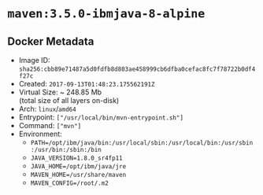 # `maven:3.5.0-ibmjava-8-alpine`

## Docker Metadata

- Image ID: `sha256:cbb89e71487a5d0fdfb8d803ae458999cb6dfba0cefac8fc7f78722b0df4f27c`
- Created: `2017-09-13T01:48:23.175562191Z`
- Virtual Size: ~ 248.85 Mb  
  (total size of all layers on-disk)
- Arch: `linux`/`amd64`
- Entrypoint: `["/usr/local/bin/mvn-entrypoint.sh"]`
- Command: `["mvn"]`
- Environment:
  - `PATH=/opt/ibm/java/bin:/usr/local/sbin:/usr/local/bin:/usr/sbin:/usr/bin:/sbin:/bin`
  - `JAVA_VERSION=1.8.0_sr4fp11`
  - `JAVA_HOME=/opt/ibm/java/jre`
  - `MAVEN_HOME=/usr/share/maven`
  - `MAVEN_CONFIG=/root/.m2`
